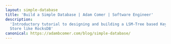 ```yaml
---
layout: simple-database
title: 'Build a Simple Database | Adam Comer | Software Engineer'
description:
  'Introductory tutorial to designing and building a LSM-Tree based Key-Value
  Store like RocksDB'
canonical: https://adambcomer.com/blog/simple-database/
---
```

